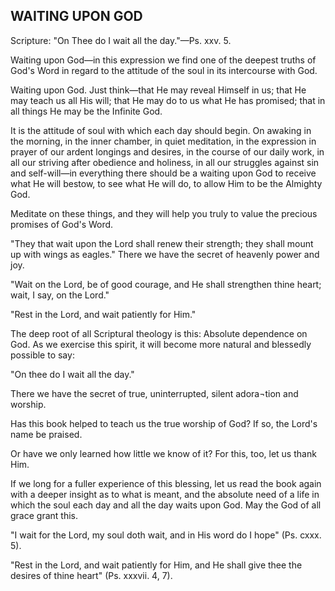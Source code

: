 ## WAITING UPON GOD ##

Scripture: "On Thee do I wait all the day."—Ps. xxv. 5.



Waiting upon God—in this expression we find one of the deepest truths of God's Word in regard to the attitude of the soul in its intercourse with God.



Waiting upon God. Just think—that He may reveal Himself in us; that He may teach us all His will; that He may do to us what He has promised; that in all things He may be the Infinite God.



It is the attitude of soul with which each day should begin. On awaking in the morning, in the inner chamber, in quiet meditation, in the expression in prayer of our ardent longings and desires, in the course of our daily work, in all our striving after obedience and holiness, in all our struggles against sin and self-will—in everything there should be a waiting upon God to receive what He will bestow, to see what He will do, to allow Him to be the Almighty God.



Meditate on these things, and they will help you truly to value the precious promises of God's Word.



"They that wait upon the Lord shall renew their strength; they shall mount up with wings as eagles." There we have the secret of heavenly power and joy.



"Wait on the Lord, be of good courage, and He shall strengthen thine heart; wait, I say, on the Lord."



"Rest in the Lord, and wait patiently for Him."



The deep root of all Scriptural theology is this: Absolute dependence on God. As we exercise this spirit, it will become more natural and blessedly possible to say:



"On thee do I wait all the day."



There we have the secret of true, uninterrupted, silent adora¬tion and worship.

Has this book helped to teach us the true worship of God? If so, the Lord's name be praised.



Or have we only learned how little we know of it? For this, too, let us thank Him.



If we long for a fuller experience of this blessing, let us read the book again with a deeper insight as to what is meant, and the absolute need of a life in which the soul each day and all the day waits upon God. May the God of all grace grant this.



"I wait for the Lord, my soul doth wait, and in His word do I hope" (Ps. cxxx. 5).



"Rest in the Lord, and wait patiently for Him, and He shall give thee the desires of thine heart" (Ps. xxxvii. 4, 7).

